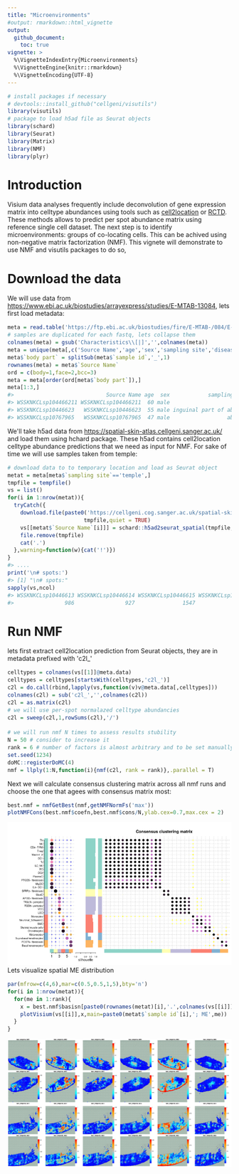 ```yaml
---
title: "Microenvironments"
#output: rmarkdown::html_vignette
output: 
  github_document:
    toc: true
vignette: >
  %\VignetteIndexEntry{Microenvironments}
  %\VignetteEngine{knitr::rmarkdown}
  %\VignetteEncoding{UTF-8}
---
```





```r
# install packages if necessary
# devtools::install_github("cellgeni/visutils")
library(visutils)
# package to load h5ad file as Seurat objects
library(schard) 
library(Seurat)
library(Matrix)
library(NMF)
library(plyr)
```

# Introduction
Visium data analyses frequently include deconvolution of gene expression matrix into celltype abundances using tools such as [cell2location](https://github.com/BayraktarLab/cell2location) or [RCTD](https://github.com/dmcable/spacexr). These methods allows to predict per spot abundance matrix using reference single cell dataset. The next step is to identify microenvironments: groups of co-locating cells. This can be achived using non-negative matrix factorization (NMF). This vignete will demonstrate to use NMF and visutils packages to do so, 

# Download the data
We will use data from <https://www.ebi.ac.uk/biostudies/arrayexpress/studies/E-MTAB-13084>, lets first load metadata:

```r
meta = read.table('https://ftp.ebi.ac.uk/biostudies/fire/E-MTAB-/084/E-MTAB-13084/Files/E-MTAB-13084.sdrf.txt',header = TRUE,check.names = FALSE,sep='\t',quote = '')
# samples are duplicated for each fastq, lets collapse them
colnames(meta) = gsub('Characteristics\\[|]','',colnames(meta))
meta = unique(meta[,c('Source Name','age','sex','sampling site','disease','sample id')])
meta$`body part` = splitSub(meta$`sample id`,'_',1)
rownames(meta) = meta$`Source Name`
ord = c(body=1,face=2,bcc=3)
meta = meta[order(ord[meta$`body part`]),]
meta[1:3,]
#>                             Source Name age  sex            sampling site disease       sample id body part
#> WSSKNKCLsp104466211 WSSKNKCLsp104466211  60 male                     back  normal     body_back1a      body
#> WSSKNKCLsp10446623   WSSKNKCLsp10446623  55 male inguinal part of abdomen  normal body_inguinal1a      body
#> WSSKNKCLsp10767965   WSSKNKCLsp10767965  47 male                  abdomen  normal  body_abdomen1b      body
```


We'll take h5ad data from <https://spatial-skin-atlas.cellgeni.sanger.ac.uk/> and load them using hchard package. These h5ad contains cell2location celltype abundance predictions that we need as input for NMF. For sake of time we will use samples taken from temple:


```r
# download data to to temporary location and load as Seurat object
metat = meta[meta$`sampling site`=='temple',]
tmpfile = tempfile()
vs = list()
for(i in 1:nrow(metat)){
  tryCatch({
    download.file(paste0('https://cellgeni.cog.sanger.ac.uk/spatial-skin-atlas/download/',metat$`Source Name`[i],'.h5ad'),
                        tmpfile,quiet = TRUE)
    vs[[metat$`Source Name`[i]]] = schard::h5ad2seurat_spatial(tmpfile,use.raw = TRUE,img.res = 'hires')
    file.remove(tmpfile)
    cat('.')
  },warning=function(w){cat('!')})
}
#> ....
print('\n# spots:')
#> [1] "\n# spots:"
sapply(vs,ncol)
#> WSSKNKCLsp10446613 WSSKNKCLsp10446614 WSSKNKCLsp10446615 WSSKNKCLsp10446616 
#>                986                927               1547               1494
```

# Run NMF
lets first extract cell2location prediction from Seurat objects, they are in metadata prefixed with 'c2l_'

```r
celltypes = colnames(vs[[1]]@meta.data)
celltypes = celltypes[startsWith(celltypes,'c2l_')]
c2l = do.call(rbind,lapply(vs,function(v)v@meta.data[,celltypes]))
colnames(c2l) = sub('c2l_','',colnames(c2l))
c2l = as.matrix(c2l)
# we will use per-spot normalazed celltype abundancies
c2l = sweep(c2l,1,rowSums(c2l),'/')

# we will run nmf N times to assess results stubility
N = 50 # consider to increase it
rank = 6 # number of factors is almost arbitrary and to be set manually in dependence on desired granularity of microenvironments. here it is 6 assuming about 5 celltypes per ME
set.seed(1234)
doMC::registerDoMC(4)
nmf = llply(1:N,function(i){nmf(c2l, rank = rank)},.parallel = T)
```
Next we will calculate consensus clustering matrix across all nmf runs and choose the one that agees with consensus matrix most:

```r
best.nmf = nmfGetBest(nmf,getNMFNormFs('max'))
plotNMFCons(best.nmf$coefn,best.nmf$cons/N,ylab.cex=0.7,max.cex = 2)
```

![plot of chunk unnamed-chunk-5](Microenvironments_files/unnamed-chunk-5-1.png)
Lets visualize spatial ME distribution

```r
par(mfrow=c(4,6),mar=c(0.5,0.5,1,5),bty='n')
for(i in 1:nrow(metat)){
  for(me in 1:rank){
    x = best.nmf$basisn[paste0(rownames(metat)[i],'.',colnames(vs[[i]])),me]
    plotVisium(vs[[i]],x,main=paste0(metat$`sample id`[i],'; ME',me))
  }
}
```

![plot of chunk unnamed-chunk-6](Microenvironments_files/unnamed-chunk-6-1.png)
